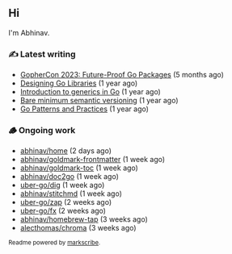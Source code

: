 ## Hi

I'm Abhinav.

### ✍️ Latest writing


- [GopherCon 2023: Future-Proof Go Packages](https://abhinavg.net/2023/09/27/future-proof-packages/) (5 months ago)
- [Designing Go Libraries](https://abhinavg.net/2022/12/06/designing-go-libraries/) (1 year ago)
- [Introduction to generics in Go](https://abhinavg.net/2022/11/23/generics-intro/) (1 year ago)
- [Bare minimum semantic versioning](https://abhinavg.net/2022/11/07/semver/) (1 year ago)
- [Go Patterns and Practices](https://abhinavg.net/2022/09/19/go-patterns-and-practices-talk/) (1 year ago)

### 🪵 Ongoing work


- [abhinav/home](https://github.com/abhinav/home) (2 days ago)
- [abhinav/goldmark-frontmatter](https://github.com/abhinav/goldmark-frontmatter) (1 week ago)
- [abhinav/goldmark-toc](https://github.com/abhinav/goldmark-toc) (1 week ago)
- [abhinav/doc2go](https://github.com/abhinav/doc2go) (1 week ago)
- [uber-go/dig](https://github.com/uber-go/dig) (1 week ago)
- [abhinav/stitchmd](https://github.com/abhinav/stitchmd) (1 week ago)
- [uber-go/zap](https://github.com/uber-go/zap) (2 weeks ago)
- [uber-go/fx](https://github.com/uber-go/fx) (2 weeks ago)
- [abhinav/homebrew-tap](https://github.com/abhinav/homebrew-tap) (3 weeks ago)
- [alecthomas/chroma](https://github.com/alecthomas/chroma) (3 weeks ago)

<sub>Readme powered by [markscribe](https://github.com/muesli/markscribe).</sub>
